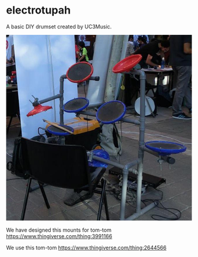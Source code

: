 # electrotupah
A basic DIY drumset created by UC3Music.

![Prototyping](https://github.com/UC3Music/electrotupah/blob/master/media/FeriaAsocis17.jpg)


We have designed this mounts for tom-tom https://www.thingiverse.com/thing:3991166

We use this tom-tom https://www.thingiverse.com/thing:2644566
